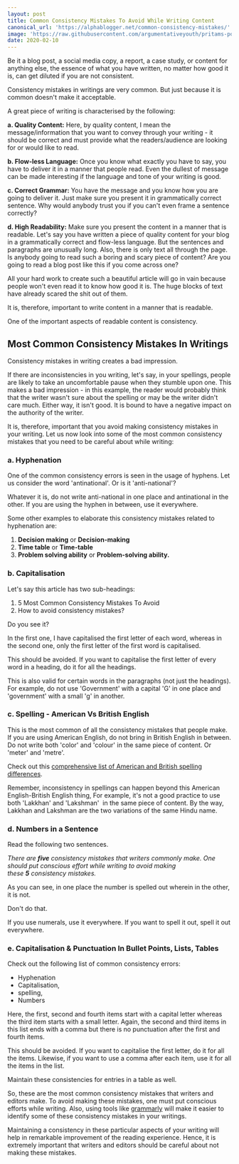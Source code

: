 ```yaml
---
layout: post
title: Common Consistency Mistakes To Avoid While Writing Content
canonical_url: 'https://alphablogger.net/common-consistency-mistakes/'
image: 'https://raw.githubusercontent.com/argumentativeyouth/pritams-portfolio/master/assets/img/consistency-mistakes.png'
date: 2020-02-10
---
```

Be it a blog post, a social media copy, a report, a case study, or content for anything else, the essence of what you have written, no matter how good it is, can get diluted if you are not consistent.

Consistency mistakes in writings are very common. But just because it is common doesn't make it acceptable.

A great piece of writing is characterised by the following:

**a. Quality Content:** Here, by quality content, I mean the message/information that you want to convey through your writing - it should be correct and must provide what the readers/audience are looking for or would like to read.

**b. Flow-less Language:** Once you know what exactly you have to say, you have to deliver it in a manner that people read. Even the dullest of message can be made interesting if the language and tone of your writing is good.

**c. Correct Grammar:** You have the message and you know how you are going to deliver it. Just make sure you present it in grammatically correct sentence. Why would anybody trust you if you can't even frame a sentence correctly?

**d. High Readability:** Make sure you present the content in a manner that is readable. Let's say you have written a piece of quality content for your blog in a grammatically correct and flow-less language. But the sentences and paragraphs are unusually long. Also, there is only text all through the page. Is anybody going to read such a boring and scary piece of content? Are you going to read a blog post like this if you come across one?

All your hard work to create such a beautiful article will go in vain because people won't even read it to know how good it is. The huge blocks of text have already scared the shit out of them.

It is, therefore, important to write content in a manner that is readable.

One of the important aspects of readable content is consistency.

Most Common Consistency Mistakes In Writings
--------------------------------------------

Consistency mistakes in writing creates a bad impression.

If there are inconsistencies in you writing, let's say, in your spellings, people are likely to take an uncomfortable pause when they stumble upon one. This makes a bad impression - in this example, the reader would probably think that the writer wasn't sure about the spelling or may be the writer didn't care much. Either way, it isn't good. It is bound to have a negative impact on the authority of the writer.

It is, therefore, important that you avoid making consistency mistakes in your writing. Let us now look into some of the most common consistency mistakes that you need to be careful about while writing:

### a. Hyphenation

One of the common consistency errors is seen in the usage of hyphens. Let us consider the word 'antinational'. Or is it 'anti-national'?

Whatever it is, do not write anti-national in one place and antinational in the other. If you are using the hyphen in between, use it everywhere.

Some other examples to elaborate this consistency mistakes related to hyphenation are:

1.  **Decision making** or **Decision-making**
2.  **Time table** or **Time-table**
3.  **Problem solving ability** or **Problem-solving ability.**

### b. Capitalisation

Let's say this article has two sub-headings:

1.  5 Most Common Consistency Mistakes To Avoid
2.  How to avoid consistency mistakes?

Do you see it?

In the first one, I have capitalised the first letter of each word, whereas in the second one, only the first letter of the first word is capitalised.

This should be avoided. If you want to capitalise the first letter of every word in a heading, do it for all the headings.

This is also valid for certain words in the paragraphs (not just the headings). For example, do not use 'Government' with a capital 'G' in one place and 'government' with a small 'g' in another.

### c. Spelling - American Vs British English

This is the most common of all the consistency mistakes that people make. If you are using American English, do not bring in British English in between. Do not write both 'color' and 'colour' in the same piece of content. Or 'meter' and 'metre'.

Check out this [comprehensive list of American and British spelling differences](http://www.tysto.com/uk-us-spelling-list.html).

Remember, inconsistency in spellings can happen beyond this American English-British English thing, For example, it's not a good practice to use both 'Lakkhan' and 'Lakshman'  in the same piece of content. By the way, Lakkhan and Lakshman are the two variations of the same Hindu name.

### d. Numbers in a Sentence

Read the following two sentences.

*There are **five** consistency mistakes that writers commonly make. One should put conscious effort while writing to avoid making these **5** consistency mistakes.*

As you can see, in one place the number is spelled out wherein in the other, it is not.

Don't do that.

If you use numerals, use it everywhere. If you want to spell it out, spell it out everywhere.

### e. Capitalisation & Punctuation In Bullet Points, Lists, Tables

Check out the following list of common consistency errors:

-   Hyphenation
-   Capitalisation,
-   spelling,
-   Numbers

Here, the first, second and fourth items start with a capital letter whereas the third item starts with a small letter. Again, the second and third items in this list ends with a comma but there is no punctuation after the first and fourth items.

This should be avoided. If you want to capitalise the first letter, do it for all the items. Likewise, if you want to use a comma after each item, use it for all the items in the list.

Maintain these consistencies for entries in a table as well.

So, these are the most common consistency mistakes that writers and editors make. To avoid making these mistakes, one must put conscious efforts while writing. Also, using tools like [grammarly](https://www.grammarly.com/) will make it easier to identify some of these consistency mistakes in your writings.

Maintaining a consistency in these particular aspects of your writing will help in remarkable improvement of the reading experience. Hence, it is extremely important that writers and editors should be careful about not making these mistakes.

